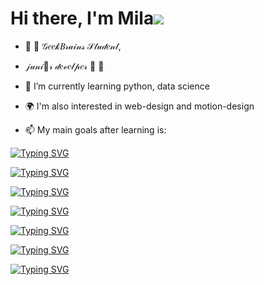 # Hi there, I'm Mila![](https://github.com/blackcater/blackcater/raw/main/images/Hi.gif) 
- 🍇  🎀 𝒢𝑒𝑒𝓀𝐵𝓇𝒶𝒾𝓃𝓈 𝒮𝓉𝓊𝒹𝑒𝓃𝓉, 
- 𝒿𝓊𝓃𝒾💙𝓇 𝒹𝑒𝓋𝑒𝓁𝓅𝑒𝓇  🎀  🍇

- 📝 I’m currently learning python, data science 
- 🌍 I'm also interested in web-design and motion-design
- 📫 My main goals after learning is:

[![Typing SVG](https://readme-typing-svg.herokuapp.com?font=Fira+Code&pause=1000&width=435&lines=Become+a+python+developer)](https://git.io/typing-svg)


[![Typing SVG](https://readme-typing-svg.herokuapp.com?font=Fira+Code&pause=1000&width=435&lines=Take+part+in+many+developing+project%2C+including+international+projects)](https://git.io/typing-svg)


[![Typing SVG](https://readme-typing-svg.herokuapp.com?font=Fira+Code&pause=1000&width=435&lines=Create+own+web-site)](https://git.io/typing-svg)



[![Typing SVG](https://readme-typing-svg.herokuapp.com?font=Fira+Code&pause=1000&width=435&lines=Find+a+well-paid+job+in+IT)](https://git.io/typing-svg)



[![Typing SVG](https://readme-typing-svg.herokuapp.com?font=Fira+Code&pause=1000&width=435&lines=Work+in+big+and+international+company)](https://git.io/typing-svg)



[![Typing SVG](https://readme-typing-svg.herokuapp.com?font=Fira+Code&pause=1000&width=435&lines=Take+part+in+projects+with+artificial+intelligence)](https://git.io/typing-svg)



[![Typing SVG](https://readme-typing-svg.herokuapp.com?font=Fira+Code&pause=1000&width=435&lines=Create+my+robot+to+clean+my+flat)](https://git.io/typing-svg)
